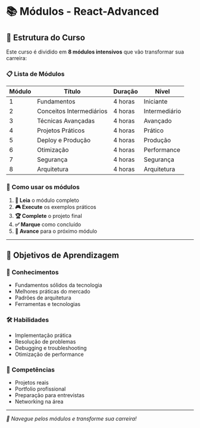 # 📚 Módulos - React-Advanced

## 🎯 **Estrutura do Curso**

Este curso é dividido em **8 módulos intensivos** que vão transformar sua carreira:

### 📋 **Lista de Módulos**

| Módulo | Título | Duração | Nível |
|--------|--------|---------|-------|
| 1 | Fundamentos | 4 horas | Iniciante |
| 2 | Conceitos Intermediários | 4 horas | Intermediário |
| 3 | Técnicas Avançadas | 4 horas | Avançado |
| 4 | Projetos Práticos | 4 horas | Prático |
| 5 | Deploy e Produção | 4 horas | Produção |
| 6 | Otimização | 4 horas | Performance |
| 7 | Segurança | 4 horas | Segurança |
| 8 | Arquitetura | 4 horas | Arquitetura |

### 🚀 **Como usar os módulos**

1. **📖 Leia** o módulo completo
2. **🎮 Execute** os exemplos práticos
3. **🏆 Complete** o projeto final
4. **✅ Marque** como concluído
5. **🚀 Avance** para o próximo módulo

---

## 🎯 **Objetivos de Aprendizagem**

### 🧠 **Conhecimentos**
- Fundamentos sólidos da tecnologia
- Melhores práticas do mercado
- Padrões de arquitetura
- Ferramentas e tecnologias

### 🛠️ **Habilidades**
- Implementação prática
- Resolução de problemas
- Debugging e troubleshooting
- Otimização de performance

### 🚀 **Competências**
- Projetos reais
- Portfolio profissional
- Preparação para entrevistas
- Networking na área

---

*🎯 Navegue pelos módulos e transforme sua carreira!*